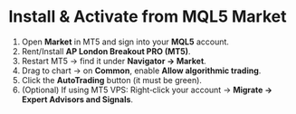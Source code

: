 # Install & Activate from MQL5 Market

1) Open **Market** in MT5 and sign into your **MQL5** account.
2) Rent/Install **AP London Breakout PRO (MT5)**.
3) Restart MT5 → find it under **Navigator → Market**.
4) Drag to chart → on **Common**, enable **Allow algorithmic trading**.
5) Click the **AutoTrading** button (it must be green).
6) (Optional) If using MT5 VPS: Right‑click your account → **Migrate → Expert Advisors and Signals**.
